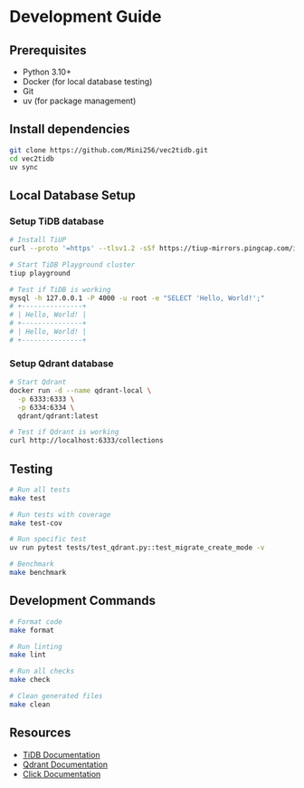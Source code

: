 # Development Guide

## Prerequisites

- Python 3.10+
- Docker (for local database testing)
- Git
- uv (for package management)

## Install dependencies

```bash
git clone https://github.com/Mini256/vec2tidb.git
cd vec2tidb
uv sync
```

## Local Database Setup

### Setup TiDB database

```bash
# Install TiUP
curl --proto '=https' --tlsv1.2 -sSf https://tiup-mirrors.pingcap.com/install.sh | sh

# Start TiDB Playground cluster
tiup playground

# Test if TiDB is working
mysql -h 127.0.0.1 -P 4000 -u root -e "SELECT 'Hello, World!';"
# +---------------+
# | Hello, World! |
# +---------------+
# | Hello, World! |
# +---------------+
```

### Setup Qdrant database

```bash
# Start Qdrant
docker run -d --name qdrant-local \
  -p 6333:6333 \
  -p 6334:6334 \
  qdrant/qdrant:latest

# Test if Qdrant is working
curl http://localhost:6333/collections
```

## Testing

```bash
# Run all tests
make test

# Run tests with coverage
make test-cov

# Run specific test
uv run pytest tests/test_qdrant.py::test_migrate_create_mode -v

# Benchmark
make benchmark
```

## Development Commands

```bash
# Format code
make format

# Run linting
make lint

# Run all checks
make check

# Clean generated files
make clean
```

## Resources

- [TiDB Documentation](https://docs.pingcap.com/tidb/stable)
- [Qdrant Documentation](https://qdrant.tech/documentation/)
- [Click Documentation](https://click.palletsprojects.com/) 